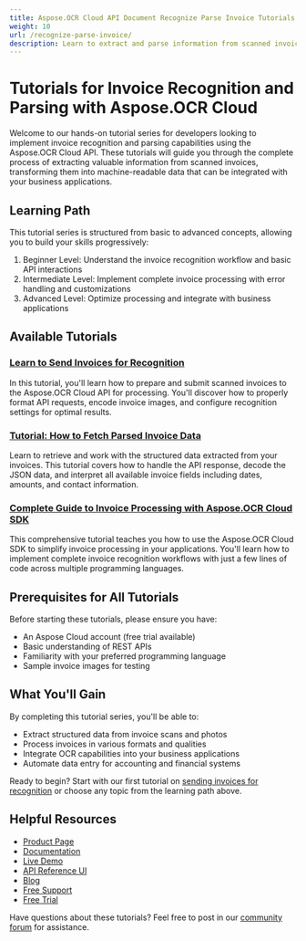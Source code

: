 ```yaml
---
title: Aspose.OCR Cloud API Document Recognize Parse Invoice Tutorials
weight: 10
url: /recognize-parse-invoice/
description: Learn to extract and parse information from scanned invoices with these step-by-step tutorials for Aspose.OCR Cloud API.
---
```


# Tutorials for Invoice Recognition and Parsing with Aspose.OCR Cloud

Welcome to our hands-on tutorial series for developers looking to implement invoice recognition and parsing capabilities using the Aspose.OCR Cloud API. These tutorials will guide you through the complete process of extracting valuable information from scanned invoices, transforming them into machine-readable data that can be integrated with your business applications.

## Learning Path

This tutorial series is structured from basic to advanced concepts, allowing you to build your skills progressively:

1. Beginner Level: Understand the invoice recognition workflow and basic API interactions
2. Intermediate Level: Implement complete invoice processing with error handling and customizations
3. Advanced Level: Optimize processing and integrate with business applications

## Available Tutorials

### [Learn to Send Invoices for Recognition](/recognize-parse-invoice/send-for-recognition/)

In this tutorial, you'll learn how to prepare and submit scanned invoices to the Aspose.OCR Cloud API for processing. You'll discover how to properly format API requests, encode invoice images, and configure recognition settings for optimal results.

### [Tutorial: How to Fetch Parsed Invoice Data](/recognize-parse-invoice/fetch-recognition-result/)

Learn to retrieve and work with the structured data extracted from your invoices. This tutorial covers how to handle the API response, decode the JSON data, and interpret all available invoice fields including dates, amounts, and contact information.

### [Complete Guide to Invoice Processing with Aspose.OCR Cloud SDK](/recognize-parse-invoice/recognition-sdk/)

This comprehensive tutorial teaches you how to use the Aspose.OCR Cloud SDK to simplify invoice processing in your applications. You'll learn how to implement complete invoice recognition workflows with just a few lines of code across multiple programming languages.

## Prerequisites for All Tutorials

Before starting these tutorials, please ensure you have:

- An Aspose Cloud account (free trial available)
- Basic understanding of REST APIs
- Familiarity with your preferred programming language
- Sample invoice images for testing

## What You'll Gain

By completing this tutorial series, you'll be able to:

- Extract structured data from invoice scans and photos
- Process invoices in various formats and qualities
- Integrate OCR capabilities into your business applications
- Automate data entry for accounting and financial systems

Ready to begin? Start with our first tutorial on [sending invoices for recognition](/recognize-parse-invoice/send-for-recognition/) or choose any topic from the learning path above.

## Helpful Resources

- [Product Page](https://products.aspose.cloud/ocr/)
- [Documentation](https://docs.aspose.cloud/ocr/)
- [Live Demo](https://products.aspose.app/ocr/family)
- [API Reference UI](https://reference.aspose.cloud/ocr/)
- [Blog](https://blog.aspose.cloud/category/ocr/)
- [Free Support](https://forum.aspose.cloud/c/ocr/12/)
- [Free Trial](https://dashboard.aspose.cloud/#/apps)

Have questions about these tutorials? Feel free to post in our [community forum](https://forum.aspose.cloud/c/ocr/12/) for assistance.
